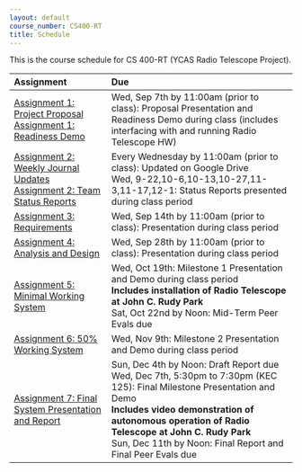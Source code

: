 ```yaml
---
layout: default
course_number: CS400-RT
title: Schedule
---
```


This is the course schedule for CS 400-RT (YCAS Radio Telescope Project).

**Assignment** | **Due**
:--------------|:---------
[Assignment 1: Project Proposal](assign/assign01.html)<br>[Assignment 1: Readiness Demo](assign/assign01.html)  | Wed, Sep 7th by 11:00am (prior to class): Proposal Presentation and Readiness Demo during class (includes interfacing with and running Radio Telescope HW)
[Assignment 2: Weekly Journal Updates](assign/assign02.html)<br>[Assignment 2: Team Status Reports](assign/assign02.html) | Every Wednesday by 11:00am (prior to class): Updated on Google Drive<br> Wed, 9-22,10-6,10-13,10-27,11-3,11-17,12-1: Status Reports presented during class period
[Assignment 3: Requirements](assign/assign03.html)                         | Wed, Sep 14th by 11:00am (prior to class): Presentation during class period
[Assignment 4: Analysis and Design](assign/assign04.html)                  | Wed, Sep 28th by 11:00am (prior to class): Presentation during class period
[Assignment 5: Minimal Working System](assign/assign05.html)| Wed, Oct 19th: Milestone 1 Presentation and Demo during class period<br> **Includes installation of Radio Telescope at John C. Rudy Park**<br> Sat, Oct 22nd by Noon: Mid-Term Peer Evals due
[Assignment 6: 50% Working System](assign/assign06.html)                   | Wed, Nov 9th: Milestone 2 Presentation and Demo during class period<br> | **Includes video demonstration of minimally operational Radio Telescope at John C. Rudy Park**
[Assignment 7: Final System Presentation and Report](assign/assign07.html) | Sun, Dec 4th by Noon: Draft Report due<br>Wed, Dec 7th, 5:30pm to 7:30pm (KEC 125): Final Milestone Presentation and Demo<br> **Includes video demonstration of autonomous operation of Radio Telescope at John C. Rudy Park**<br>Sun, Dec 11th by Noon: Final Report and Final Peer Evals due